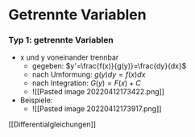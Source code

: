 # Getrennte Variablen
### Typ 1: getrennte Variablen
+ x und y voneinander trennbar
	+ gegeben: $y'=\frac{f(x)}{g(y)}=\frac{dy}{dx}$
	+ nach Umformung: $g(y)dy=f(x)dx$
	+ nach Integration: $G(y)=F(x)+C$
	+ ![[Pasted image 20220412173422.png]]
+ Beispiele:
	+ ![[Pasted image 20220412173917.png]]


[[Differentialgleichungen]]